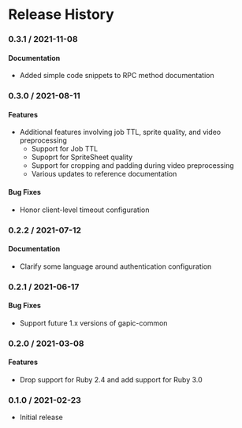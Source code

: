 # Release History

### 0.3.1 / 2021-11-08

#### Documentation

* Added simple code snippets to RPC method documentation

### 0.3.0 / 2021-08-11

#### Features

* Additional features involving job TTL, sprite quality, and video preprocessing
  * Support for Job TTL
  * Supoprt for SpriteSheet quality
  * Support for cropping and padding during video preprocessing
  * Various updates to reference documentation

#### Bug Fixes

* Honor client-level timeout configuration

### 0.2.2 / 2021-07-12

#### Documentation

* Clarify some language around authentication configuration

### 0.2.1 / 2021-06-17

#### Bug Fixes

* Support future 1.x versions of gapic-common

### 0.2.0 / 2021-03-08

#### Features

* Drop support for Ruby 2.4 and add support for Ruby 3.0

### 0.1.0 / 2021-02-23

* Initial release
